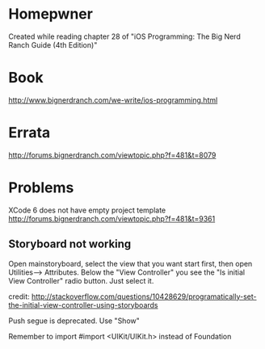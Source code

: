 Homepwner
=========

Created while reading chapter 28 of "iOS Programming: The Big Nerd Ranch Guide (4th Edition)"

# Book

http://www.bignerdranch.com/we-write/ios-programming.html

# Errata

http://forums.bignerdranch.com/viewtopic.php?f=481&t=8079

# Problems

XCode 6 does not have empty project template
http://forums.bignerdranch.com/viewtopic.php?f=481&t=9361

## Storyboard not working

Open mainstoryboard, select the view that you want start first, then open Utilities--> Attributes. Below the "View Controller" you see the "Is initial View Controller" radio button. Just select it.

credit: http://stackoverflow.com/questions/10428629/programatically-set-the-initial-view-controller-using-storyboards


Push segue is deprecated. Use "Show"


Remember to import #import <UIKit/UIKit.h> instead of Foundation

